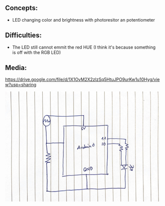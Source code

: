 ## Concepts: 
- LED changing color and brightness with photoresitor an potentiometer


## Difficulties: 
- The LED still cannot emmit the red HUE (I think it's because something is off with the RGB LED)

## Media: 

https://drive.google.com/file/d/1X1OvM2X2zlzSq5HtuJPO9urKw1u10Hyg/view?usp=sharing

![](105276427_575138230041207_6726940493109355978_n.jpg) 
